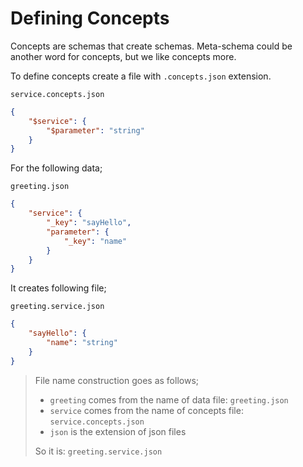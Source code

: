 # Defining Concepts

Concepts are schemas that create schemas. Meta-schema could be another word for concepts, but we like concepts more.

To define concepts create a file with `.concepts.json` extension.

`service.concepts.json`

```json
{
    "$service": {
        "$parameter": "string"
    }
}
```

For the following data;

`greeting.json`

```json
{
    "service": {
        "_key": "sayHello",
        "parameter": {
            "_key": "name"
        }
    }
}
```

It creates following file;

`greeting.service.json`

```json
{
    "sayHello": {
        "name": "string"
    }
}
```

> File name construction goes as follows;
>
> - `greeting` comes from the name of data file: `greeting.json`
> - `service` comes from the name of concepts file: `service.concepts.json`
> - `json` is the extension of json files
>
> So it is: `greeting.service.json`
